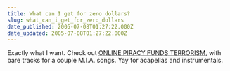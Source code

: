 ```yaml
---
title: What can I get for zero dollars?
slug: what_can_i_get_for_zero_dollars
date_published: 2005-07-08T01:27:22.000Z
date_updated: 2005-07-08T01:27:22.000Z
---
```


Exactly what I want. Check out [ONLINE PIRACY FUNDS TERRORISM](http://xlrecordings.com/features/mia/onlinepiracy/download.html), with bare tracks for a couple M.I.A. songs. Yay for acapellas and instrumentals.

